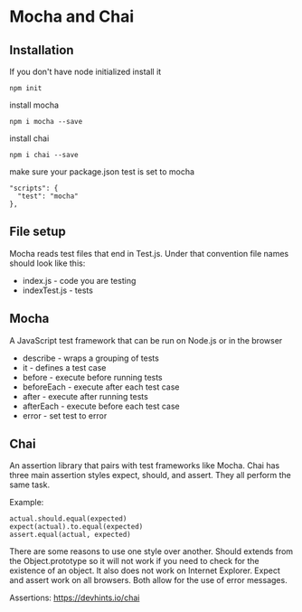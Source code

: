 # Mocha and Chai
## Installation
If you don't have node initialized install it
```
npm init
```
install mocha
```
npm i mocha --save
```
install chai
```
npm i chai --save
```
make sure your package.json test is set to mocha
```
"scripts": {
  "test": "mocha"
},
```

## File setup
Mocha reads test files that end in Test.js. Under that convention file names should look like this:
- index.js - code you are testing
- indexTest.js - tests



## Mocha
A JavaScript test framework that can be run on Node.js or in the browser
- describe - wraps a grouping of tests
- it - defines a test case
- before - execute before running tests
- beforeEach - execute after each test case
- after - execute after running tests
- afterEach - execute before each test case
- error - set test to error

## Chai
An assertion library that pairs with test frameworks like Mocha. Chai has three main assertion styles expect, should, and assert. They all perform the same task.

Example:
```
actual.should.equal(expected)
expect(actual).to.equal(expected)
assert.equal(actual, expected)
```

There are some reasons to use one style over another. Should extends from the Object.prototype so it will not work if you need to check for the existence of an object. It also does not work on Internet Explorer. Expect and assert work on all browsers. Both allow for the use of error messages.

Assertions:
https://devhints.io/chai
